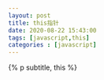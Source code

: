 ```yaml
---
layout: post
title: this指针
date: 2020-08-22 15:43:00
tags: [javascript,this]
categories : [javascript]
---
```

{% p subtitle, this %}